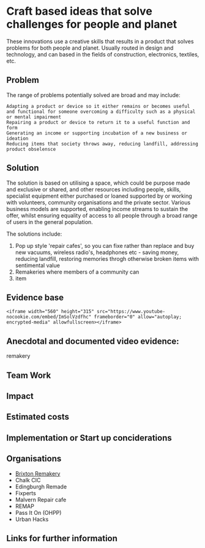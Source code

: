 # Craft based ideas that solve challenges for people and planet

These innovations use a creative skills that results in a product that solves problems for both people and planet. Usually routed in design and technology, and can based in the fields of construction, electronics, textiles, etc.

## Problem

The range of problems potentially solved are broad and may include:

    Adapting a product or device so it either remains or becomes useful and functional for someone overcoming a difficulty such as a physical or mental impairment
    Repairing a product or device to return it to a useful function and form
    Generating an income or supporting incubation of a new business or ideation
    Reducing items that society throws away, reducing landfill, addressing product obselensce

## Solution

The solution is based on utilising a space, which could be purpose made and exclusive or shared, and other resources including people, skills, specialist equipment either purchased or loaned supported by or working with volunteers, community organisations and the private sector. Various business models are supported, enabling income streams to sustain the offer, whilst ensuring equality of access to all people through a broad range of users in the general population.

The solutions include:
1. Pop up style 'repair cafes', so you can fixe rather than replace and buy new vacuums, wireless radio's, headphones etc - saving money, reducing landfill, restoring memories throgh otherwise broken items with sentimental value
2. Remakeries where members of a community can
3. item

## Evidence base

    <iframe width="560" height="315" src="https://www.youtube-nocookie.com/embed/ImSolVzdfhc" frameborder="0" allow="autoplay; encrypted-media" allowfullscreen></iframe>    

## Anecdotal and documented video evidence:
remakery

## Team Work

## Impact

## Estimated costs

## Implementation or Start up conciderations

## Organisations

* [Brixton Remakery](https://remakery.org/)
* Chalk CIC
* Edingburgh Remade
* Fixperts
* Malvern Repair cafe
* REMAP
* Pass It On (OHPP)
* Urban Hacks

## Links for further information
